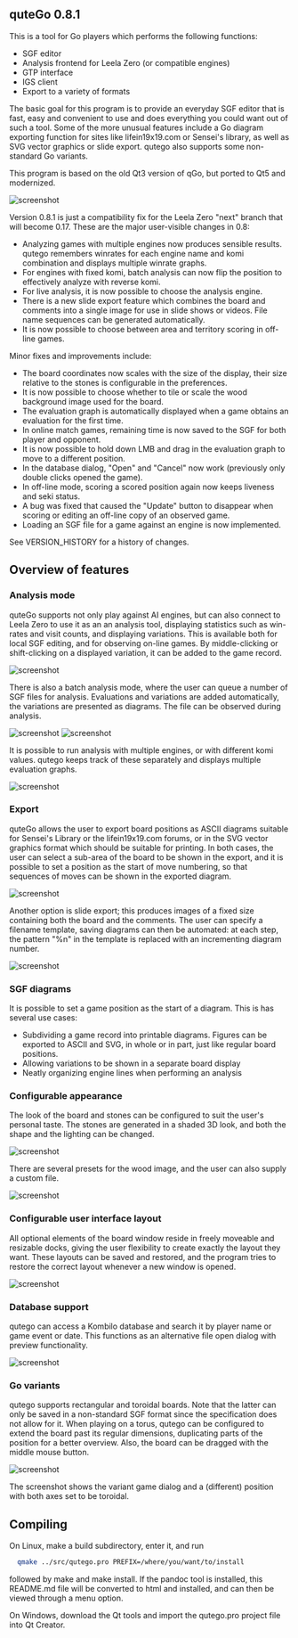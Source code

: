 ## quteGo 0.8.1

This is a tool for Go players which performs the following functions:
- SGF editor
- Analysis frontend for Leela Zero (or compatible engines)
- GTP interface
- IGS client
- Export to a variety of formats

The basic goal for this program is to provide an everyday SGF editor
that is fast, easy and convenient to use and does everything you could
want out of such a tool.  Some of the more unusual features include a
Go diagram exporting function for sites like lifein19x19.com or
Sensei's library, as well as SVG vector graphics or slide export.
qutego also supports some non-standard Go variants.

This program is based on the old Qt3 version of qGo, but ported to Qt5
and modernized.

![screenshot](screens/screenshot.png)

Version 0.8.1 is just a compatibility fix for the Leela Zero "next" branch
that will become 0.17.  These are the major user-visible changes in 0.8:
 * Analyzing games with multiple engines now produces sensible results.
   qutego remembers winrates for each engine name and komi combination and
   displays multiple winrate graphs.
 * For engines with fixed komi, batch analysis can now flip the position
   to effectively analyze with reverse komi.
 * For live analysis, it is now possible to choose the analysis engine.
 * There is a new slide export feature which combines the board and
   comments into a single image for use in slide shows or videos.
   File name sequences can be generated automatically.
 * It is now possible to choose between area and territory scoring in
   off-line games.

Minor fixes and improvements include:
 * The board coordinates now scales with the size of the display, their
   size relative to the stones is configurable in the preferences.
 * It is now possible to choose whether to tile or scale the wood
   background image used for the board.
 * The evaluation graph is automatically displayed when a game obtains
   an evaluation for the first time.
 * In online match games, remaining time is now saved to the SGF for both
   player and opponent.
 * It is now possible to hold down LMB and drag in the evaluation graph
   to move to a different position.
 * In the database dialog, "Open" and "Cancel" now work (previously
   only double clicks opened the game).
 * In off-line mode, scoring a scored position again now keeps liveness
   and seki status.
 * A bug was fixed that caused the "Update" button to disappear when
   scoring or editing an off-line copy of an observed game.
 * Loading an SGF file for a game against an engine is now implemented.

See VERSION_HISTORY for a history of changes.

## Overview of features

### Analysis mode
quteGo supports not only play against AI engines, but can also connect to
Leela Zero to use it as an an analysis tool, displaying statistics such
as win-rates and visit counts, and displaying variations.  This is
available both for local SGF editing, and for observing on-line games.
By middle-clicking or shift-clicking on a displayed variation, it can
be added to the game record.

![screenshot](screens/analysis.png)

There is also a batch analysis mode, where the user can queue a number of
SGF files for analysis. Evaluations and variations are added automatically,
the variations are presented as diagrams.  The file can be observed
during analysis.

![screenshot](screens/batch.png)
![screenshot](screens/new-analysis.png)

It is possible to run analysis with multiple engines, or with different
komi values.  qutego keeps track of these separately and displays multiple
evaluation graphs.

![screenshot](screens/multieval.png)

### Export
quteGo allows the user to export board positions as ASCII diagrams suitable
for Sensei's Library or the lifein19x19.com forums, or in the SVG vector
graphics format which should be suitable for printing.  In both cases,
the user can select a sub-area of the board to be shown in the export,
and it is possible to set a position as the start of move numbering, so
that sequences of moves can be shown in the exported diagram.

![screenshot](screens/export.png)

Another option is slide export; this produces images of a fixed size
containing both the board and the comments.  The user can specify a
filename template, saving diagrams can then be automated: at each step,
the pattern "%n" in the template is replaced with an incrementing
diagram number.

![screenshot](screens/slideexport.png)

### SGF diagrams

It is possible to set a game position as the start of a diagram.  This is
has several use cases:
- Subdividing a game record into printable diagrams.  Figures can be
  exported to ASCII and SVG, in whole or in part, just like regular
  board positions.
- Allowing variations to be shown in a separate board display
- Neatly organizing engine lines when performing an analysis

### Configurable appearance

The look of the board and stones can be configured to suit the user's
personal taste.  The stones are generated in a shaded 3D look, and both
the shape and the lighting can be changed.

![screenshot](screens/gostones.jpg)

There are several presets for the wood image, and the user can also
supply a custom file.

![screenshot](screens/gostones2.jpg)

### Configurable user interface layout

All optional elements of the board window reside in freely moveable and
resizable docks, giving the user flexibility to create exactly the layout
they want.  These layouts can be saved and restored, and the program
tries to restore the correct layout whenever a new window is opened.

![screenshot](screens/docks.png)

### Database support

qutego can access a Kombilo database and search it by player name or
game event or date. This functions as an alternative file open dialog
with preview functionality.

![screenshot](screens/database.png)

### Go variants

qutego supports rectangular and toroidal boards.  Note that the latter
can only be saved in a non-standard SGF format since the specification
does not allow for it.  When playing on a torus, qutego can be configured
to extend the board past its regular dimensions, duplicating parts of
the position for a better overview.  Also, the board can be dragged
with the middle mouse button.

![screenshot](screens/variants.jpg)

The screenshot shows the variant game dialog and a (different) position
with both axes set to be toroidal.

## Compiling

On Linux, make a build subdirectory, enter it, and run
```sh
  qmake ../src/qutego.pro PREFIX=/where/you/want/to/install
```
followed by make and make install.  If the pandoc tool is installed, this
README.md file will be converted to html and installed, and can then be
viewed through a menu option.

On Windows, download the Qt tools and import the qutego.pro project file
into Qt Creator.

